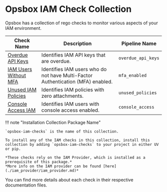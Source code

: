 # Opsbox IAM Check Collection

Opsbox has a collection of rego checks to monitor various aspects of your IAM environment.

| Check Name                        | Description                                                        | Pipeline Name          |
|-----------------------------------|--------------------------------------------------------------------|------------------------|
| [Overdue API Keys](./overdue_api_keys.md) | Identifies IAM API keys that are overdue.                           | `overdue_api_keys`     |
| [IAM Users Without MFA](./mfa_enabled.md) | Identifies IAM users who do not have Multi-Factor Authentication (MFA) enabled. | `mfa_enabled`          |
| [Unused IAM Policies](./unused_policies.md) | Identifies IAM policies with zero attachments.                      | `unused_policies`      |
| [Console Access IAM](./console_access.md) | Identifies IAM users with console access enabled.                   | `console_access`       |

!!! note "Installation Collection Package Name"

    `opsbox-iam-checks` is the name of this collection.

    To install any of the IAM checks in this collection, install this collection by adding `opsbox-iam-checks` to your project in either UV or pip.

    *These checks rely on the IAM Provider, which is installed as a prerequisite of this package.*
    *More info on the IAM provider can be found [here](./iam_provider/iam_provider.md)*

You can find more details about each check in their respective documentation files.